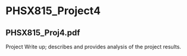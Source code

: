 # PHSX815_Project4

## PHSX815_Proj4.pdf

Project Write up; describes and provides analysis of the project results.
